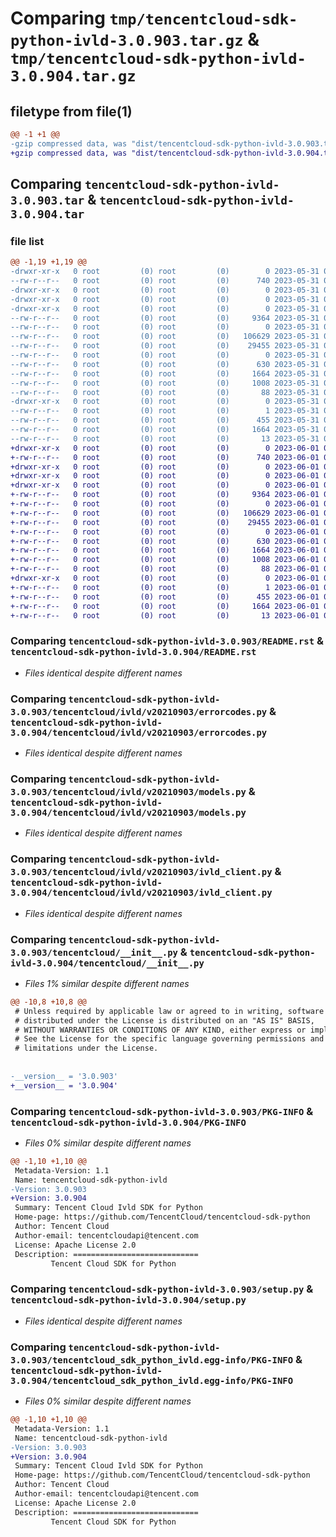 # Comparing `tmp/tencentcloud-sdk-python-ivld-3.0.903.tar.gz` & `tmp/tencentcloud-sdk-python-ivld-3.0.904.tar.gz`

## filetype from file(1)

```diff
@@ -1 +1 @@
-gzip compressed data, was "dist/tencentcloud-sdk-python-ivld-3.0.903.tar", last modified: Wed May 31 02:14:30 2023, max compression
+gzip compressed data, was "dist/tencentcloud-sdk-python-ivld-3.0.904.tar", last modified: Thu Jun  1 02:38:00 2023, max compression
```

## Comparing `tencentcloud-sdk-python-ivld-3.0.903.tar` & `tencentcloud-sdk-python-ivld-3.0.904.tar`

### file list

```diff
@@ -1,19 +1,19 @@
-drwxr-xr-x   0 root         (0) root         (0)        0 2023-05-31 02:14:30.000000 tencentcloud-sdk-python-ivld-3.0.903/
--rw-r--r--   0 root         (0) root         (0)      740 2023-05-31 02:14:30.000000 tencentcloud-sdk-python-ivld-3.0.903/README.rst
-drwxr-xr-x   0 root         (0) root         (0)        0 2023-05-31 02:14:30.000000 tencentcloud-sdk-python-ivld-3.0.903/tencentcloud/
-drwxr-xr-x   0 root         (0) root         (0)        0 2023-05-31 02:14:30.000000 tencentcloud-sdk-python-ivld-3.0.903/tencentcloud/ivld/
-drwxr-xr-x   0 root         (0) root         (0)        0 2023-05-31 02:14:30.000000 tencentcloud-sdk-python-ivld-3.0.903/tencentcloud/ivld/v20210903/
--rw-r--r--   0 root         (0) root         (0)     9364 2023-05-31 02:14:30.000000 tencentcloud-sdk-python-ivld-3.0.903/tencentcloud/ivld/v20210903/errorcodes.py
--rw-r--r--   0 root         (0) root         (0)        0 2023-05-31 02:14:30.000000 tencentcloud-sdk-python-ivld-3.0.903/tencentcloud/ivld/v20210903/__init__.py
--rw-r--r--   0 root         (0) root         (0)   106629 2023-05-31 02:14:30.000000 tencentcloud-sdk-python-ivld-3.0.903/tencentcloud/ivld/v20210903/models.py
--rw-r--r--   0 root         (0) root         (0)    29455 2023-05-31 02:14:30.000000 tencentcloud-sdk-python-ivld-3.0.903/tencentcloud/ivld/v20210903/ivld_client.py
--rw-r--r--   0 root         (0) root         (0)        0 2023-05-31 02:14:30.000000 tencentcloud-sdk-python-ivld-3.0.903/tencentcloud/ivld/__init__.py
--rw-r--r--   0 root         (0) root         (0)      630 2023-05-31 02:14:30.000000 tencentcloud-sdk-python-ivld-3.0.903/tencentcloud/__init__.py
--rw-r--r--   0 root         (0) root         (0)     1664 2023-05-31 02:14:30.000000 tencentcloud-sdk-python-ivld-3.0.903/PKG-INFO
--rw-r--r--   0 root         (0) root         (0)     1008 2023-05-31 02:14:30.000000 tencentcloud-sdk-python-ivld-3.0.903/setup.py
--rw-r--r--   0 root         (0) root         (0)       88 2023-05-31 02:14:30.000000 tencentcloud-sdk-python-ivld-3.0.903/setup.cfg
-drwxr-xr-x   0 root         (0) root         (0)        0 2023-05-31 02:14:30.000000 tencentcloud-sdk-python-ivld-3.0.903/tencentcloud_sdk_python_ivld.egg-info/
--rw-r--r--   0 root         (0) root         (0)        1 2023-05-31 02:14:30.000000 tencentcloud-sdk-python-ivld-3.0.903/tencentcloud_sdk_python_ivld.egg-info/dependency_links.txt
--rw-r--r--   0 root         (0) root         (0)      455 2023-05-31 02:14:30.000000 tencentcloud-sdk-python-ivld-3.0.903/tencentcloud_sdk_python_ivld.egg-info/SOURCES.txt
--rw-r--r--   0 root         (0) root         (0)     1664 2023-05-31 02:14:30.000000 tencentcloud-sdk-python-ivld-3.0.903/tencentcloud_sdk_python_ivld.egg-info/PKG-INFO
--rw-r--r--   0 root         (0) root         (0)       13 2023-05-31 02:14:30.000000 tencentcloud-sdk-python-ivld-3.0.903/tencentcloud_sdk_python_ivld.egg-info/top_level.txt
+drwxr-xr-x   0 root         (0) root         (0)        0 2023-06-01 02:38:00.000000 tencentcloud-sdk-python-ivld-3.0.904/
+-rw-r--r--   0 root         (0) root         (0)      740 2023-06-01 02:38:00.000000 tencentcloud-sdk-python-ivld-3.0.904/README.rst
+drwxr-xr-x   0 root         (0) root         (0)        0 2023-06-01 02:38:00.000000 tencentcloud-sdk-python-ivld-3.0.904/tencentcloud/
+drwxr-xr-x   0 root         (0) root         (0)        0 2023-06-01 02:38:00.000000 tencentcloud-sdk-python-ivld-3.0.904/tencentcloud/ivld/
+drwxr-xr-x   0 root         (0) root         (0)        0 2023-06-01 02:38:00.000000 tencentcloud-sdk-python-ivld-3.0.904/tencentcloud/ivld/v20210903/
+-rw-r--r--   0 root         (0) root         (0)     9364 2023-06-01 02:38:00.000000 tencentcloud-sdk-python-ivld-3.0.904/tencentcloud/ivld/v20210903/errorcodes.py
+-rw-r--r--   0 root         (0) root         (0)        0 2023-06-01 02:38:00.000000 tencentcloud-sdk-python-ivld-3.0.904/tencentcloud/ivld/v20210903/__init__.py
+-rw-r--r--   0 root         (0) root         (0)   106629 2023-06-01 02:38:00.000000 tencentcloud-sdk-python-ivld-3.0.904/tencentcloud/ivld/v20210903/models.py
+-rw-r--r--   0 root         (0) root         (0)    29455 2023-06-01 02:38:00.000000 tencentcloud-sdk-python-ivld-3.0.904/tencentcloud/ivld/v20210903/ivld_client.py
+-rw-r--r--   0 root         (0) root         (0)        0 2023-06-01 02:38:00.000000 tencentcloud-sdk-python-ivld-3.0.904/tencentcloud/ivld/__init__.py
+-rw-r--r--   0 root         (0) root         (0)      630 2023-06-01 02:38:00.000000 tencentcloud-sdk-python-ivld-3.0.904/tencentcloud/__init__.py
+-rw-r--r--   0 root         (0) root         (0)     1664 2023-06-01 02:38:00.000000 tencentcloud-sdk-python-ivld-3.0.904/PKG-INFO
+-rw-r--r--   0 root         (0) root         (0)     1008 2023-06-01 02:38:00.000000 tencentcloud-sdk-python-ivld-3.0.904/setup.py
+-rw-r--r--   0 root         (0) root         (0)       88 2023-06-01 02:38:00.000000 tencentcloud-sdk-python-ivld-3.0.904/setup.cfg
+drwxr-xr-x   0 root         (0) root         (0)        0 2023-06-01 02:38:00.000000 tencentcloud-sdk-python-ivld-3.0.904/tencentcloud_sdk_python_ivld.egg-info/
+-rw-r--r--   0 root         (0) root         (0)        1 2023-06-01 02:38:00.000000 tencentcloud-sdk-python-ivld-3.0.904/tencentcloud_sdk_python_ivld.egg-info/dependency_links.txt
+-rw-r--r--   0 root         (0) root         (0)      455 2023-06-01 02:38:00.000000 tencentcloud-sdk-python-ivld-3.0.904/tencentcloud_sdk_python_ivld.egg-info/SOURCES.txt
+-rw-r--r--   0 root         (0) root         (0)     1664 2023-06-01 02:38:00.000000 tencentcloud-sdk-python-ivld-3.0.904/tencentcloud_sdk_python_ivld.egg-info/PKG-INFO
+-rw-r--r--   0 root         (0) root         (0)       13 2023-06-01 02:38:00.000000 tencentcloud-sdk-python-ivld-3.0.904/tencentcloud_sdk_python_ivld.egg-info/top_level.txt
```

### Comparing `tencentcloud-sdk-python-ivld-3.0.903/README.rst` & `tencentcloud-sdk-python-ivld-3.0.904/README.rst`

 * *Files identical despite different names*

### Comparing `tencentcloud-sdk-python-ivld-3.0.903/tencentcloud/ivld/v20210903/errorcodes.py` & `tencentcloud-sdk-python-ivld-3.0.904/tencentcloud/ivld/v20210903/errorcodes.py`

 * *Files identical despite different names*

### Comparing `tencentcloud-sdk-python-ivld-3.0.903/tencentcloud/ivld/v20210903/models.py` & `tencentcloud-sdk-python-ivld-3.0.904/tencentcloud/ivld/v20210903/models.py`

 * *Files identical despite different names*

### Comparing `tencentcloud-sdk-python-ivld-3.0.903/tencentcloud/ivld/v20210903/ivld_client.py` & `tencentcloud-sdk-python-ivld-3.0.904/tencentcloud/ivld/v20210903/ivld_client.py`

 * *Files identical despite different names*

### Comparing `tencentcloud-sdk-python-ivld-3.0.903/tencentcloud/__init__.py` & `tencentcloud-sdk-python-ivld-3.0.904/tencentcloud/__init__.py`

 * *Files 1% similar despite different names*

```diff
@@ -10,8 +10,8 @@
 # Unless required by applicable law or agreed to in writing, software
 # distributed under the License is distributed on an "AS IS" BASIS,
 # WITHOUT WARRANTIES OR CONDITIONS OF ANY KIND, either express or implied.
 # See the License for the specific language governing permissions and
 # limitations under the License.
 
 
-__version__ = '3.0.903'
+__version__ = '3.0.904'
```

### Comparing `tencentcloud-sdk-python-ivld-3.0.903/PKG-INFO` & `tencentcloud-sdk-python-ivld-3.0.904/PKG-INFO`

 * *Files 0% similar despite different names*

```diff
@@ -1,10 +1,10 @@
 Metadata-Version: 1.1
 Name: tencentcloud-sdk-python-ivld
-Version: 3.0.903
+Version: 3.0.904
 Summary: Tencent Cloud Ivld SDK for Python
 Home-page: https://github.com/TencentCloud/tencentcloud-sdk-python
 Author: Tencent Cloud
 Author-email: tencentcloudapi@tencent.com
 License: Apache License 2.0
 Description: ============================
         Tencent Cloud SDK for Python
```

### Comparing `tencentcloud-sdk-python-ivld-3.0.903/setup.py` & `tencentcloud-sdk-python-ivld-3.0.904/setup.py`

 * *Files identical despite different names*

### Comparing `tencentcloud-sdk-python-ivld-3.0.903/tencentcloud_sdk_python_ivld.egg-info/PKG-INFO` & `tencentcloud-sdk-python-ivld-3.0.904/tencentcloud_sdk_python_ivld.egg-info/PKG-INFO`

 * *Files 0% similar despite different names*

```diff
@@ -1,10 +1,10 @@
 Metadata-Version: 1.1
 Name: tencentcloud-sdk-python-ivld
-Version: 3.0.903
+Version: 3.0.904
 Summary: Tencent Cloud Ivld SDK for Python
 Home-page: https://github.com/TencentCloud/tencentcloud-sdk-python
 Author: Tencent Cloud
 Author-email: tencentcloudapi@tencent.com
 License: Apache License 2.0
 Description: ============================
         Tencent Cloud SDK for Python
```

